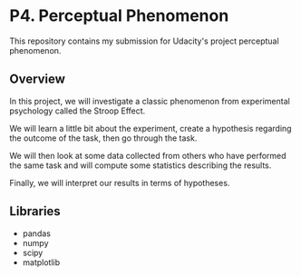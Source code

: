 # P4. Perceptual Phenomenon

This repository contains my submission for Udacity's project perceptual phenomenon.

## Overview

In this project, we will investigate a classic phenomenon from experimental psychology called the Stroop Effect. 

We will learn a little bit about the experiment, create a hypothesis regarding the outcome of the task, then go through 
the task. 

We will then look at some data collected from others who have performed the same task 
and will compute some statistics describing the results. 

Finally, we will interpret our results in terms of hypotheses.

## Libraries

- pandas
- numpy
- scipy
- matplotlib

